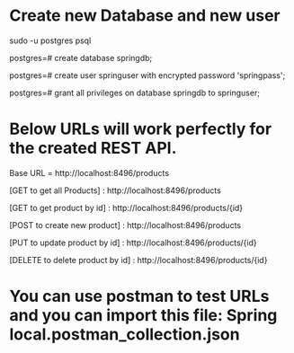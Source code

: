 # Create new Database and new user

sudo -u postgres psql

postgres=# create database springdb;

postgres=# create user springuser with encrypted password 'springpass';

postgres=# grant all privileges on database springdb to springuser;

# Below URLs will work perfectly for the created REST API.

Base URL = http://localhost:8496/products

[GET to get all Products] : http://localhost:8496/products

[GET to get product by id] : http://localhost:8496/products/{id}

[POST to create new product] : http://localhost:8496/products

[PUT to update product by id] : http://localhost:8496/products/{id}

[DELETE to delete product by id] : http://localhost:8496/products/{id}

# You can use postman to test URLs and you can import this file: Spring local.postman_collection.json



